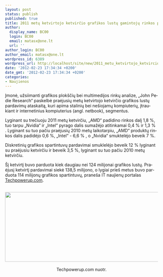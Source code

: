 ```yaml
---
layout: post
status: publish
published: true
title: 2011 metų ketvirtojo ketvirčio grafikos lustų gamintojų rinkos pasiskirstymas
author:
  display_name: BC00
  login: BC00
  email: matasx@one.lt
  url: ''
author_login: BC00
author_email: matasx@one.lt
wordpress_id: 6389
wordpress_url: http://localhost/site/new/2011_metu_ketvirtojo_ketvircio_grafikos_lustu_gamintoju_rinkos_pasiskirstymas/
date: '2012-02-23 17:34:34 +0200'
date_gmt: '2012-02-23 17:34:34 +0200'
categories:
- Naujienos
---
```

<p><!--[if gte mso 9]><xml><br />
 <o:OfficeDocumentSettings><br />
  <o:RelyOnVML/><br />
  <o:AllowPNG/><br />
 </o:OfficeDocumentSettings><br />
</xml><![endif][if gte mso 9]><xml><br />
 <w:WordDocument><br />
  <w:View>Normal</w:View><br />
  <w:Zoom>0</w:Zoom><br />
  <w:TrackMoves/><br />
  <w:TrackFormatting/><br />
  <w:PunctuationKerning/><br />
  <w:ValidateAgainstSchemas/><br />
  <w:SaveIfXMLInvalid>false</w:SaveIfXMLInvalid><br />
  <w:IgnoreMixedContent>false</w:IgnoreMixedContent><br />
  <w:AlwaysShowPlaceholderText>false</w:AlwaysShowPlaceholderText><br />
  <w:DoNotPromoteQF/><br />
  <w:LidThemeOther>RU</w:LidThemeOther><br />
  <w:LidThemeAsian>X-NONE</w:LidThemeAsian><br />
  <w:LidThemeComplexScript>X-NONE</w:LidThemeComplexScript><br />
  <w:Compatibility><br />
   <w:BreakWrappedTables/><br />
   <w:SnapToGridInCell/><br />
   <w:WrapTextWithPunct/><br />
   <w:UseAsianBreakRules/><br />
   <w:DontGrowAutofit/><br />
   <w:SplitPgBreakAndParaMark/><br />
   <w:DontVertAlignCellWithSp/><br />
   <w:DontBreakConstrainedForcedTables/><br />
   <w:DontVertAlignInTxbx/><br />
   <w:Word11KerningPairs/><br />
   <w:CachedColBalance/><br />
  </w:Compatibility><br />
  <m:mathPr><br />
   <m:mathFont m:val="Cambria Math"/><br />
   <m:brkBin m:val="before"/><br />
   <m:brkBinSub m:val="--"/><br />
   <m:smallFrac m:val="off"/><br />
   <m:dispDef/><br />
   <m:lMargin m:val="0"/><br />
   <m:rMargin m:val="0"/><br />
   <m:defJc m:val="centerGroup"/><br />
   <m:wrapIndent m:val="1440"/><br />
   <m:intLim m:val="subSup"/><br />
   <m:naryLim m:val="undOvr"/><br />
  </m:mathPr></w:WordDocument><br />
</xml><![endif][if gte mso 9]><xml><br />
 <w:LatentStyles DefLockedState="false" DefUnhideWhenUsed="true"<br />
  DefSemiHidden="true" DefQFormat="false" DefPriority="99"<br />
  LatentStyleCount="267"><br />
  <w:LsdException Locked="false" Priority="0" SemiHidden="false"<br />
   UnhideWhenUsed="false" QFormat="true" Name="Normal"/><br />
  <w:LsdException Locked="false" Priority="9" SemiHidden="false"<br />
   UnhideWhenUsed="false" QFormat="true" Name="heading 1"/><br />
  <w:LsdException Locked="false" Priority="9" QFormat="true" Name="heading 2"/><br />
  <w:LsdException Locked="false" Priority="9" QFormat="true" Name="heading 3"/><br />
  <w:LsdException Locked="false" Priority="9" QFormat="true" Name="heading 4"/><br />
  <w:LsdException Locked="false" Priority="9" QFormat="true" Name="heading 5"/><br />
  <w:LsdException Locked="false" Priority="9" QFormat="true" Name="heading 6"/><br />
  <w:LsdException Locked="false" Priority="9" QFormat="true" Name="heading 7"/><br />
  <w:LsdException Locked="false" Priority="9" QFormat="true" Name="heading 8"/><br />
  <w:LsdException Locked="false" Priority="9" QFormat="true" Name="heading 9"/><br />
  <w:LsdException Locked="false" Priority="39" Name="toc 1"/><br />
  <w:LsdException Locked="false" Priority="39" Name="toc 2"/><br />
  <w:LsdException Locked="false" Priority="39" Name="toc 3"/><br />
  <w:LsdException Locked="false" Priority="39" Name="toc 4"/><br />
  <w:LsdException Locked="false" Priority="39" Name="toc 5"/><br />
  <w:LsdException Locked="false" Priority="39" Name="toc 6"/><br />
  <w:LsdException Locked="false" Priority="39" Name="toc 7"/><br />
  <w:LsdException Locked="false" Priority="39" Name="toc 8"/><br />
  <w:LsdException Locked="false" Priority="39" Name="toc 9"/><br />
  <w:LsdException Locked="false" Priority="35" QFormat="true" Name="caption"/><br />
  <w:LsdException Locked="false" Priority="10" SemiHidden="false"<br />
   UnhideWhenUsed="false" QFormat="true" Name="Title"/><br />
  <w:LsdException Locked="false" Priority="1" Name="Default Paragraph Font"/><br />
  <w:LsdException Locked="false" Priority="11" SemiHidden="false"<br />
   UnhideWhenUsed="false" QFormat="true" Name="Subtitle"/><br />
  <w:LsdException Locked="false" Priority="22" SemiHidden="false"<br />
   UnhideWhenUsed="false" QFormat="true" Name="Strong"/><br />
  <w:LsdException Locked="false" Priority="20" SemiHidden="false"<br />
   UnhideWhenUsed="false" QFormat="true" Name="Emphasis"/><br />
  <w:LsdException Locked="false" Priority="59" SemiHidden="false"<br />
   UnhideWhenUsed="false" Name="Table Grid"/><br />
  <w:LsdException Locked="false" UnhideWhenUsed="false" Name="Placeholder Text"/><br />
  <w:LsdException Locked="false" Priority="1" SemiHidden="false"<br />
   UnhideWhenUsed="false" QFormat="true" Name="No Spacing"/><br />
  <w:LsdException Locked="false" Priority="60" SemiHidden="false"<br />
   UnhideWhenUsed="false" Name="Light Shading"/><br />
  <w:LsdException Locked="false" Priority="61" SemiHidden="false"<br />
   UnhideWhenUsed="false" Name="Light List"/><br />
  <w:LsdException Locked="false" Priority="62" SemiHidden="false"<br />
   UnhideWhenUsed="false" Name="Light Grid"/><br />
  <w:LsdException Locked="false" Priority="63" SemiHidden="false"<br />
   UnhideWhenUsed="false" Name="Medium Shading 1"/><br />
  <w:LsdException Locked="false" Priority="64" SemiHidden="false"<br />
   UnhideWhenUsed="false" Name="Medium Shading 2"/><br />
  <w:LsdException Locked="false" Priority="65" SemiHidden="false"<br />
   UnhideWhenUsed="false" Name="Medium List 1"/><br />
  <w:LsdException Locked="false" Priority="66" SemiHidden="false"<br />
   UnhideWhenUsed="false" Name="Medium List 2"/><br />
  <w:LsdException Locked="false" Priority="67" SemiHidden="false"<br />
   UnhideWhenUsed="false" Name="Medium Grid 1"/><br />
  <w:LsdException Locked="false" Priority="68" SemiHidden="false"<br />
   UnhideWhenUsed="false" Name="Medium Grid 2"/><br />
  <w:LsdException Locked="false" Priority="69" SemiHidden="false"<br />
   UnhideWhenUsed="false" Name="Medium Grid 3"/><br />
  <w:LsdException Locked="false" Priority="70" SemiHidden="false"<br />
   UnhideWhenUsed="false" Name="Dark List"/><br />
  <w:LsdException Locked="false" Priority="71" SemiHidden="false"<br />
   UnhideWhenUsed="false" Name="Colorful Shading"/><br />
  <w:LsdException Locked="false" Priority="72" SemiHidden="false"<br />
   UnhideWhenUsed="false" Name="Colorful List"/><br />
  <w:LsdException Locked="false" Priority="73" SemiHidden="false"<br />
   UnhideWhenUsed="false" Name="Colorful Grid"/><br />
  <w:LsdException Locked="false" Priority="60" SemiHidden="false"<br />
   UnhideWhenUsed="false" Name="Light Shading Accent 1"/><br />
  <w:LsdException Locked="false" Priority="61" SemiHidden="false"<br />
   UnhideWhenUsed="false" Name="Light List Accent 1"/><br />
  <w:LsdException Locked="false" Priority="62" SemiHidden="false"<br />
   UnhideWhenUsed="false" Name="Light Grid Accent 1"/><br />
  <w:LsdException Locked="false" Priority="63" SemiHidden="false"<br />
   UnhideWhenUsed="false" Name="Medium Shading 1 Accent 1"/><br />
  <w:LsdException Locked="false" Priority="64" SemiHidden="false"<br />
   UnhideWhenUsed="false" Name="Medium Shading 2 Accent 1"/><br />
  <w:LsdException Locked="false" Priority="65" SemiHidden="false"<br />
   UnhideWhenUsed="false" Name="Medium List 1 Accent 1"/><br />
  <w:LsdException Locked="false" UnhideWhenUsed="false" Name="Revision"/><br />
  <w:LsdException Locked="false" Priority="34" SemiHidden="false"<br />
   UnhideWhenUsed="false" QFormat="true" Name="List Paragraph"/><br />
  <w:LsdException Locked="false" Priority="29" SemiHidden="false"<br />
   UnhideWhenUsed="false" QFormat="true" Name="Quote"/><br />
  <w:LsdException Locked="false" Priority="30" SemiHidden="false"<br />
   UnhideWhenUsed="false" QFormat="true" Name="Intense Quote"/><br />
  <w:LsdException Locked="false" Priority="66" SemiHidden="false"<br />
   UnhideWhenUsed="false" Name="Medium List 2 Accent 1"/><br />
  <w:LsdException Locked="false" Priority="67" SemiHidden="false"<br />
   UnhideWhenUsed="false" Name="Medium Grid 1 Accent 1"/><br />
  <w:LsdException Locked="false" Priority="68" SemiHidden="false"<br />
   UnhideWhenUsed="false" Name="Medium Grid 2 Accent 1"/><br />
  <w:LsdException Locked="false" Priority="69" SemiHidden="false"<br />
   UnhideWhenUsed="false" Name="Medium Grid 3 Accent 1"/><br />
  <w:LsdException Locked="false" Priority="70" SemiHidden="false"<br />
   UnhideWhenUsed="false" Name="Dark List Accent 1"/><br />
  <w:LsdException Locked="false" Priority="71" SemiHidden="false"<br />
   UnhideWhenUsed="false" Name="Colorful Shading Accent 1"/><br />
  <w:LsdException Locked="false" Priority="72" SemiHidden="false"<br />
   UnhideWhenUsed="false" Name="Colorful List Accent 1"/><br />
  <w:LsdException Locked="false" Priority="73" SemiHidden="false"<br />
   UnhideWhenUsed="false" Name="Colorful Grid Accent 1"/><br />
  <w:LsdException Locked="false" Priority="60" SemiHidden="false"<br />
   UnhideWhenUsed="false" Name="Light Shading Accent 2"/><br />
  <w:LsdException Locked="false" Priority="61" SemiHidden="false"<br />
   UnhideWhenUsed="false" Name="Light List Accent 2"/><br />
  <w:LsdException Locked="false" Priority="62" SemiHidden="false"<br />
   UnhideWhenUsed="false" Name="Light Grid Accent 2"/><br />
  <w:LsdException Locked="false" Priority="63" SemiHidden="false"<br />
   UnhideWhenUsed="false" Name="Medium Shading 1 Accent 2"/><br />
  <w:LsdException Locked="false" Priority="64" SemiHidden="false"<br />
   UnhideWhenUsed="false" Name="Medium Shading 2 Accent 2"/><br />
  <w:LsdException Locked="false" Priority="65" SemiHidden="false"<br />
   UnhideWhenUsed="false" Name="Medium List 1 Accent 2"/><br />
  <w:LsdException Locked="false" Priority="66" SemiHidden="false"<br />
   UnhideWhenUsed="false" Name="Medium List 2 Accent 2"/><br />
  <w:LsdException Locked="false" Priority="67" SemiHidden="false"<br />
   UnhideWhenUsed="false" Name="Medium Grid 1 Accent 2"/><br />
  <w:LsdException Locked="false" Priority="68" SemiHidden="false"<br />
   UnhideWhenUsed="false" Name="Medium Grid 2 Accent 2"/><br />
  <w:LsdException Locked="false" Priority="69" SemiHidden="false"<br />
   UnhideWhenUsed="false" Name="Medium Grid 3 Accent 2"/><br />
  <w:LsdException Locked="false" Priority="70" SemiHidden="false"<br />
   UnhideWhenUsed="false" Name="Dark List Accent 2"/><br />
  <w:LsdException Locked="false" Priority="71" SemiHidden="false"<br />
   UnhideWhenUsed="false" Name="Colorful Shading Accent 2"/><br />
  <w:LsdException Locked="false" Priority="72" SemiHidden="false"<br />
   UnhideWhenUsed="false" Name="Colorful List Accent 2"/><br />
  <w:LsdException Locked="false" Priority="73" SemiHidden="false"<br />
   UnhideWhenUsed="false" Name="Colorful Grid Accent 2"/><br />
  <w:LsdException Locked="false" Priority="60" SemiHidden="false"<br />
   UnhideWhenUsed="false" Name="Light Shading Accent 3"/><br />
  <w:LsdException Locked="false" Priority="61" SemiHidden="false"<br />
   UnhideWhenUsed="false" Name="Light List Accent 3"/><br />
  <w:LsdException Locked="false" Priority="62" SemiHidden="false"<br />
   UnhideWhenUsed="false" Name="Light Grid Accent 3"/><br />
  <w:LsdException Locked="false" Priority="63" SemiHidden="false"<br />
   UnhideWhenUsed="false" Name="Medium Shading 1 Accent 3"/><br />
  <w:LsdException Locked="false" Priority="64" SemiHidden="false"<br />
   UnhideWhenUsed="false" Name="Medium Shading 2 Accent 3"/><br />
  <w:LsdException Locked="false" Priority="65" SemiHidden="false"<br />
   UnhideWhenUsed="false" Name="Medium List 1 Accent 3"/><br />
  <w:LsdException Locked="false" Priority="66" SemiHidden="false"<br />
   UnhideWhenUsed="false" Name="Medium List 2 Accent 3"/><br />
  <w:LsdException Locked="false" Priority="67" SemiHidden="false"<br />
   UnhideWhenUsed="false" Name="Medium Grid 1 Accent 3"/><br />
  <w:LsdException Locked="false" Priority="68" SemiHidden="false"<br />
   UnhideWhenUsed="false" Name="Medium Grid 2 Accent 3"/><br />
  <w:LsdException Locked="false" Priority="69" SemiHidden="false"<br />
   UnhideWhenUsed="false" Name="Medium Grid 3 Accent 3"/><br />
  <w:LsdException Locked="false" Priority="70" SemiHidden="false"<br />
   UnhideWhenUsed="false" Name="Dark List Accent 3"/><br />
  <w:LsdException Locked="false" Priority="71" SemiHidden="false"<br />
   UnhideWhenUsed="false" Name="Colorful Shading Accent 3"/><br />
  <w:LsdException Locked="false" Priority="72" SemiHidden="false"<br />
   UnhideWhenUsed="false" Name="Colorful List Accent 3"/><br />
  <w:LsdException Locked="false" Priority="73" SemiHidden="false"<br />
   UnhideWhenUsed="false" Name="Colorful Grid Accent 3"/><br />
  <w:LsdException Locked="false" Priority="60" SemiHidden="false"<br />
   UnhideWhenUsed="false" Name="Light Shading Accent 4"/><br />
  <w:LsdException Locked="false" Priority="61" SemiHidden="false"<br />
   UnhideWhenUsed="false" Name="Light List Accent 4"/><br />
  <w:LsdException Locked="false" Priority="62" SemiHidden="false"<br />
   UnhideWhenUsed="false" Name="Light Grid Accent 4"/><br />
  <w:LsdException Locked="false" Priority="63" SemiHidden="false"<br />
   UnhideWhenUsed="false" Name="Medium Shading 1 Accent 4"/><br />
  <w:LsdException Locked="false" Priority="64" SemiHidden="false"<br />
   UnhideWhenUsed="false" Name="Medium Shading 2 Accent 4"/><br />
  <w:LsdException Locked="false" Priority="65" SemiHidden="false"<br />
   UnhideWhenUsed="false" Name="Medium List 1 Accent 4"/><br />
  <w:LsdException Locked="false" Priority="66" SemiHidden="false"<br />
   UnhideWhenUsed="false" Name="Medium List 2 Accent 4"/><br />
  <w:LsdException Locked="false" Priority="67" SemiHidden="false"<br />
   UnhideWhenUsed="false" Name="Medium Grid 1 Accent 4"/><br />
  <w:LsdException Locked="false" Priority="68" SemiHidden="false"<br />
   UnhideWhenUsed="false" Name="Medium Grid 2 Accent 4"/><br />
  <w:LsdException Locked="false" Priority="69" SemiHidden="false"<br />
   UnhideWhenUsed="false" Name="Medium Grid 3 Accent 4"/><br />
  <w:LsdException Locked="false" Priority="70" SemiHidden="false"<br />
   UnhideWhenUsed="false" Name="Dark List Accent 4"/><br />
  <w:LsdException Locked="false" Priority="71" SemiHidden="false"<br />
   UnhideWhenUsed="false" Name="Colorful Shading Accent 4"/><br />
  <w:LsdException Locked="false" Priority="72" SemiHidden="false"<br />
   UnhideWhenUsed="false" Name="Colorful List Accent 4"/><br />
  <w:LsdException Locked="false" Priority="73" SemiHidden="false"<br />
   UnhideWhenUsed="false" Name="Colorful Grid Accent 4"/><br />
  <w:LsdException Locked="false" Priority="60" SemiHidden="false"<br />
   UnhideWhenUsed="false" Name="Light Shading Accent 5"/><br />
  <w:LsdException Locked="false" Priority="61" SemiHidden="false"<br />
   UnhideWhenUsed="false" Name="Light List Accent 5"/><br />
  <w:LsdException Locked="false" Priority="62" SemiHidden="false"<br />
   UnhideWhenUsed="false" Name="Light Grid Accent 5"/><br />
  <w:LsdException Locked="false" Priority="63" SemiHidden="false"<br />
   UnhideWhenUsed="false" Name="Medium Shading 1 Accent 5"/><br />
  <w:LsdException Locked="false" Priority="64" SemiHidden="false"<br />
   UnhideWhenUsed="false" Name="Medium Shading 2 Accent 5"/><br />
  <w:LsdException Locked="false" Priority="65" SemiHidden="false"<br />
   UnhideWhenUsed="false" Name="Medium List 1 Accent 5"/><br />
  <w:LsdException Locked="false" Priority="66" SemiHidden="false"<br />
   UnhideWhenUsed="false" Name="Medium List 2 Accent 5"/><br />
  <w:LsdException Locked="false" Priority="67" SemiHidden="false"<br />
   UnhideWhenUsed="false" Name="Medium Grid 1 Accent 5"/><br />
  <w:LsdException Locked="false" Priority="68" SemiHidden="false"<br />
   UnhideWhenUsed="false" Name="Medium Grid 2 Accent 5"/><br />
  <w:LsdException Locked="false" Priority="69" SemiHidden="false"<br />
   UnhideWhenUsed="false" Name="Medium Grid 3 Accent 5"/><br />
  <w:LsdException Locked="false" Priority="70" SemiHidden="false"<br />
   UnhideWhenUsed="false" Name="Dark List Accent 5"/><br />
  <w:LsdException Locked="false" Priority="71" SemiHidden="false"<br />
   UnhideWhenUsed="false" Name="Colorful Shading Accent 5"/><br />
  <w:LsdException Locked="false" Priority="72" SemiHidden="false"<br />
   UnhideWhenUsed="false" Name="Colorful List Accent 5"/><br />
  <w:LsdException Locked="false" Priority="73" SemiHidden="false"<br />
   UnhideWhenUsed="false" Name="Colorful Grid Accent 5"/><br />
  <w:LsdException Locked="false" Priority="60" SemiHidden="false"<br />
   UnhideWhenUsed="false" Name="Light Shading Accent 6"/><br />
  <w:LsdException Locked="false" Priority="61" SemiHidden="false"<br />
   UnhideWhenUsed="false" Name="Light List Accent 6"/><br />
  <w:LsdException Locked="false" Priority="62" SemiHidden="false"<br />
   UnhideWhenUsed="false" Name="Light Grid Accent 6"/><br />
  <w:LsdException Locked="false" Priority="63" SemiHidden="false"<br />
   UnhideWhenUsed="false" Name="Medium Shading 1 Accent 6"/><br />
  <w:LsdException Locked="false" Priority="64" SemiHidden="false"<br />
   UnhideWhenUsed="false" Name="Medium Shading 2 Accent 6"/><br />
  <w:LsdException Locked="false" Priority="65" SemiHidden="false"<br />
   UnhideWhenUsed="false" Name="Medium List 1 Accent 6"/><br />
  <w:LsdException Locked="false" Priority="66" SemiHidden="false"<br />
   UnhideWhenUsed="false" Name="Medium List 2 Accent 6"/><br />
  <w:LsdException Locked="false" Priority="67" SemiHidden="false"<br />
   UnhideWhenUsed="false" Name="Medium Grid 1 Accent 6"/><br />
  <w:LsdException Locked="false" Priority="68" SemiHidden="false"<br />
   UnhideWhenUsed="false" Name="Medium Grid 2 Accent 6"/><br />
  <w:LsdException Locked="false" Priority="69" SemiHidden="false"<br />
   UnhideWhenUsed="false" Name="Medium Grid 3 Accent 6"/><br />
  <w:LsdException Locked="false" Priority="70" SemiHidden="false"<br />
   UnhideWhenUsed="false" Name="Dark List Accent 6"/><br />
  <w:LsdException Locked="false" Priority="71" SemiHidden="false"<br />
   UnhideWhenUsed="false" Name="Colorful Shading Accent 6"/><br />
  <w:LsdException Locked="false" Priority="72" SemiHidden="false"<br />
   UnhideWhenUsed="false" Name="Colorful List Accent 6"/><br />
  <w:LsdException Locked="false" Priority="73" SemiHidden="false"<br />
   UnhideWhenUsed="false" Name="Colorful Grid Accent 6"/><br />
  <w:LsdException Locked="false" Priority="19" SemiHidden="false"<br />
   UnhideWhenUsed="false" QFormat="true" Name="Subtle Emphasis"/><br />
  <w:LsdException Locked="false" Priority="21" SemiHidden="false"<br />
   UnhideWhenUsed="false" QFormat="true" Name="Intense Emphasis"/><br />
  <w:LsdException Locked="false" Priority="31" SemiHidden="false"<br />
   UnhideWhenUsed="false" QFormat="true" Name="Subtle Reference"/><br />
  <w:LsdException Locked="false" Priority="32" SemiHidden="false"<br />
   UnhideWhenUsed="false" QFormat="true" Name="Intense Reference"/><br />
  <w:LsdException Locked="false" Priority="33" SemiHidden="false"<br />
   UnhideWhenUsed="false" QFormat="true" Name="Book Title"/><br />
  <w:LsdException Locked="false" Priority="37" Name="Bibliography"/><br />
  <w:LsdException Locked="false" Priority="39" QFormat="true" Name="TOC Heading"/><br />
 </w:LatentStyles><br />
</xml><![endif][if gte mso 10]></p>
<style>
 /* Style Definitions */<br />
 table.MsoNormalTable<br />
	[i]mso-style-name:"Table Normal";<br />
	mso-tstyle-rowband-size:0;<br />
	mso-tstyle-colband-size:0;<br />
	mso-style-noshow:yes;<br />
	mso-style-priority:99;<br />
	mso-style-qformat:yes;<br />
	mso-style-parent:"";<br />
	mso-padding-alt:0cm 5.4pt 0cm 5.4pt;<br />
	mso-para-margin-top:0cm;<br />
	mso-para-margin-right:0cm;<br />
	mso-para-margin-bottom:10.0pt;<br />
	mso-para-margin-left:0cm;<br />
	line-height:115%;<br />
	mso-pagination:widow-orphan;<br />
	font-size:11.0pt;<br />
	font-family:"Calibri","sans-serif";<br />
	mso-ascii-font-family:Calibri;<br />
	mso-ascii-theme-font:minor-latin;<br />
	mso-fareast-font-family:"Times New Roman";<br />
	mso-fareast-theme-font:minor-fareast;<br />
	mso-hansi-font-family:Calibri;<br />
	mso-hansi-theme-font:minor-latin;<br />
	mso-bidi-font-family:"Times New Roman";<br />
	mso-bidi-theme-font:minor-bidi;[/i]<br />
</style>
<p><![endif]--></p>
<p class="MsoNormal">
	<span lang="LT" style="mso-ansi-language:LT">Įmonė, užsiimanti grafikos plokščių bei multimedijos rinkų analize, „John Pedie Research“ paskelbė praėjusių metų ketvirtojo ketvirčio grafikos lustų pardavimų ataskaitą, kuri apima stalinių bei nešiojamų kompiuterių, įtraukiant ir internetinius kompiuterius (angl. netbook), segmentus.</span></p>
<p class="MsoNormal">
	<span lang="LT" style="mso-ansi-language:LT">Lyginant su trečiuoju 2011 metų ketvirčiu, „AMD“ padidino rinkos dalį 1,8 %, tuo tarpu „Nvidia“ ir „Intel“ pyrago dalis sumažėjo atitinkamai 0,4 % ir 1,3 % . Lyginant su tuo pačiu praėjusių 2010 metų laikotarpiu, „AMD“ produktų rinkos dalis padidėjo 0,6 %, „Intel“ - 6,6 % , o „Nvidia“ smuktelėjo beveik 7 %.</span></p>
<p class="MsoNormal">
	<span lang="LT" style="mso-ansi-language:LT">Diskretinių grafikos spartintuvų pardavimai smuklelėjo beveik 12 % lyginant su praėjusiu ketvirčiu ir beveik 3,5 %, lyginant su tuo pačiu 2010 metų ketvirčiu.</span></p>
<p class="MsoNormal">
	<span lang="LT" style="">Šį ketvirtį buvo parduota kiek daugiau nei 124 milijonai grafikos lustų. Praėjusį ketvirtį pardavimai siekė 138,5 milijono, o lygiai prieš metus buvo parduota 114 milijonų grafikos spartintuvų, praneša IT naujienų portalas <a href=http://www.techpowerup.com/161065/Jon-Peddie-Research-Reports-Q4-Graphics-Shipments.html">Techpowerup.com</a>.</p>
<p><center><br />
 <img alt="" src="http://technews.lt/userfiles/jpr_q4_graphics_01.jpg" style="width: 600px; height: 230px;"/><br />
</center><br />
<center><span class="saltinis">Techpowerup.com nuotr.</span></center></p>
